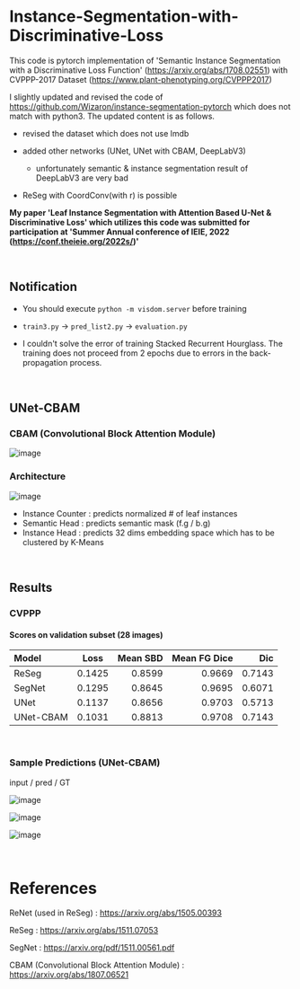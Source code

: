 # Instance-Segmentation-with-Discriminative-Loss 

This code is pytorch implementation of 'Semantic Instance Segmentation with a Discriminative Loss Function' (https://arxiv.org/abs/1708.02551) with CVPPP-2017 Dataset (https://www.plant-phenotyping.org/CVPPP2017)

I slightly updated and revised the code of https://github.com/Wizaron/instance-segmentation-pytorch which does not match with python3. The updated content is as follows.

  - revised the dataset which does not use lmdb

  - added other networks (UNet, UNet with CBAM, DeepLabV3)
     
     - unfortunately semantic & instance segmentation result of DeepLabV3 are very bad

  - ReSeg with CoordConv(with r) is possible


**My paper 'Leaf Instance Segmentation with Attention Based U-Net & Discriminative Loss' which utilizes this code was submitted for participation at 'Summer Annual conference of IEIE, 2022 (https://conf.theieie.org/2022s/)'**

<br/>

## Notification

- You should execute `python -m visdom.server` before training

- `train3.py` -> `pred_list2.py` -> `evaluation.py`

- I couldn't solve the error of training Stacked Recurrent Hourglass. The training does not proceed from 2 epochs due to errors in the back-propagation process.

<br/>

## UNet-CBAM

### CBAM (Convolutional Block Attention Module)

![image](https://user-images.githubusercontent.com/44194558/169212182-d4867663-f011-4722-8e60-1f0cd9c04ef0.png)

### Architecture

![image](https://user-images.githubusercontent.com/44194558/169212305-980b2299-53c3-48a8-a017-77fbb6a16a6c.png)

 - Instance Counter : predicts normalized # of leaf instances
 - Semantic Head : predicts semantic mask (f.g / b.g)
 - Instance Head : predicts 32 dims embedding space which has to be clustered by K-Means

<br/>

## Results

### CVPPP

#### Scores on validation subset (28 images)

| Model | Loss | Mean SBD | Mean FG Dice | Dic | 
| :----------- | :------------: | ------------: | ------------: | ------------: | 
|ReSeg | 0.1425 | 0.8599 | 0.9669 | 0.7143 | 
|SegNet | 0.1295 | 0.8645 | 0.9695 | 0.6071 | 
|UNet | 0.1137 | 0.8656 | 0.9703 | 0.5713 | 
|UNet-CBAM | 0.1031 | 0.8813 | 0.9708 | 0.7143 | 

<br/>

### Sample Predictions (UNet-CBAM)

input / pred / GT

![image](https://user-images.githubusercontent.com/44194558/169200662-8feca540-3d61-49ff-94b4-818d818fc87f.png)

![image](https://user-images.githubusercontent.com/44194558/169200700-f5678b8c-af7c-478e-ae7a-1449e53f0182.png)

![image](https://user-images.githubusercontent.com/44194558/169200753-7c6901fb-7a3e-44da-8f45-b20a5681e9f4.png)

<br/>

# References

ReNet (used in ReSeg) : https://arxiv.org/abs/1505.00393

ReSeg : https://arxiv.org/abs/1511.07053

SegNet : https://arxiv.org/pdf/1511.00561.pdf

CBAM (Convolutional Block Attention Module) : https://arxiv.org/abs/1807.06521







